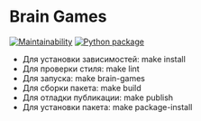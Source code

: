 # Brain Games

[![Maintainability](https://api.codeclimate.com/v1/badges/a99a88d28ad37a79dbf6/maintainability)](https://codeclimate.com/github/codeclimate/codeclimate/maintainability)
[![Python package](https://github.com/evgeniitsvetkov/python-project-lvl1/actions/workflows/python-package.yml/badge.svg)](https://github.com/evgeniitsvetkov/python-project-lvl1/actions/workflows/python-package.yml)

- Для установки зависимостей: make install
- Для проверки стиля: make lint
- Для запуска: make brain-games
- Для сборки пакета: make build
- Для отладки публикации: make publish
- Для установки пакета: make package-install
